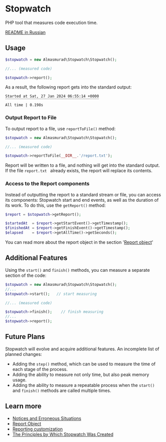 # Stopwatch

PHP tool that measures code execution time.

[README in Russian](docs/ru/README.md)

## Usage

```php
$stopwatch = new Almasmurad\Stopwatch\Stopwatch();

//... (measured code)

$stopwatch->report();
```

As a result, the following report gets into the standard output:

```
Started at Sat, 27 Jan 2024 06:55:14 +0000
‾‾‾‾‾‾‾‾‾‾‾‾‾‾‾‾‾‾‾‾‾‾‾‾‾‾‾‾‾‾‾‾‾‾‾‾‾‾‾‾‾‾
All time | 0.198s
```

### Output Report to File

To output report to a file, use `reportToFile()` method:

```php
$stopwatch = new Almasmurad\Stopwatch\Stopwatch();

//... (measured code)

$stopwatch->reportToFile(__DIR__.'/report.txt');
```
Report will be written to a file, and nothing will get into the standard output. If the file `report.txt ` already exists, the report will replace its contents.


### Access to the Report components

Instead of outputting the report to a standard stream or file, you can access its components: Stopwatch start and end events, as well as the duration of its work. To do this, use the `getReport()` method:

```php
$report = $stopwatch->getReport();

$startedAt  = $report->getStartEvent()->getTimestamp();
$finishedAt = $report->getFinishEvent()->getTimestamp();
$elapsed    = $report->getAllTime()->getSeconds();
```

You can read more about the report object in the section '[Report object](Report/ReportObject.md)'

## Additional Features

Using the `start()` and `finish()` methods, you can measure a separate section of the code:

```php
$stopwatch = new Almasmurad\Stopwatch\Stopwatch();
//... 
$stopwatch->start();   // start measuring

//... (measured code)

$stopwatch->finish();    // finish measuring
//... 
$stopwatch->report();
```


## Future Plans

Stopwatch will evolve and acquire additional features. An incomplete list of planned changes:
- Adding the `step()` method, which can be used to measure the time of each stage of the process.
- Adding the ability to measure not only time, but also peak memory usage.
- Adding the ability to measure a repeatable process when the `start()` and `finish()` methods are called multiple times.


## Learn more

- [Notices and Erroneous Situations](docs/en/Notices.md)
- [Report Object](Report/ReportObject.md)
- [Reporting customization](Report/ReportingCustomization.md)
- [The Principles by Which Stopwatch Was Created](docs/en/Principles.md)